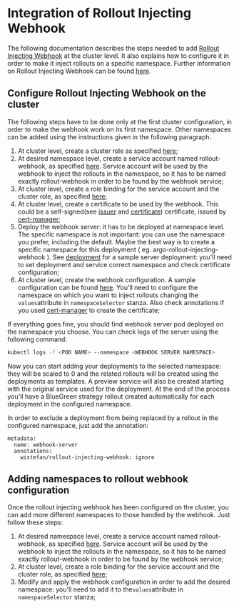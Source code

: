 # Integration of Rollout Injecting Webhook

The following documentation describes the steps needed to add [Rollout Injecting Webhook](https://github.com/wistefan/rollout-injecting-webhook) at the cluster level. It also explains how to configure it in order to make it inject rollouts on a specific namespace. Further information on Rollout Injecting Webhook can be found [here](https://github.com/wistefan/rollout-injecting-webhook/blob/main/README.md).



## Configure Rollout Injecting Webhook on the cluster

The following steps have to be done only at the first cluster configuration, in order to make the webhook work on its first namespace. Other namespaces can be added using the instructions given in the following paragraph.

1. At cluster level, create a cluster role as specified [here](/applications_dev/rollout_webhook_test/rollout-webhook/cluster-role.yaml);
2. At desired namespace level, create a service account named rollout-webhook, as specified [here](/applications_dev/rollout_webhook_test/rollout-webhook/service-account.yaml). Service account will be used by the webhook to inject the rollouts in the namespace, so it has to be named exactly rollout-webhook in order to be found by the webhook service;
3. At cluster level, create a role binding for the service account and the cluster role, as specified [here](/applications_dev/rollout_webhook_test/rollout-webhook/role-binding.yaml);
4. At cluster level, create a certificate to be used by the webhook. This could be a self-signed(see [issuer](/applications_dev/rollout_webhook_test/rollout-webhook/self-signed-issuer.yaml) and [certificate](/applications_dev/rollout_webhook_test/rollout-webhook/certificate.yml)) certificate, issued by [cert-manager](https://cert-manager.io/);
5. Deploy the webhook server: it has to be deployed at namespace level. The specific namespace is not important: you can use the namespace you prefer, including the default. Maybe the best way is to create a specific namespace for this deployment ( eg. argo-rollout-injecting-webhook ). See [deployment](/applications_dev/rollout_webhook_test/rollout-webhook/deployment.yaml) for a sample server deployment: you'll need to set deployment and service correct namespace and check certificate configuration;
6. At cluster level, create the webhook configuration. A sample configuration can be found [here](/applications_dev/rollout_webhook_test/rollout-webhook/mutating-webhook.yaml). You'll need to configure the namespace on which you want to inject rollouts changing the `values`attribute in `namespaceSelector` stanza. Also check annotations if you used [cert-manager](https://cert-manager.io/) to create the certificate;

If everything goes fine, you should find webhook server pod deployed on the namespace you choose. You can check logs of the server using the following command:

```sh
kubectl logs -f <POD NAME> --namespace <WEBHOOK SERVER NAMESPACE>
```

Now you can start adding your deployments to the selected namespace: they will be scaled to 0 and the related rollouts will be created using the deployments as templates. A preview service will also be created starting with the original service used for the deployment. At the end of the process you'll have a BlueGreen strategy rollout created automatically for each deployment in the configured namespace.

In order to exclude a deployment from being replaced by a rollout in the configured namespace, just add the annotation:

```
metadata:
  name: webhook-server
  annotations:
    wistefan/rollout-injecting-webhook: ignore
```



## Adding namespaces to rollout webhook configuration

Once the rollout injecting webhook has been configured on the cluster, you can add more different namespaces to those handled by the webhook. Just follow these steps:

1. At desired namespace level, create a service account named rollout-webhook, as specified [here](/applications_dev/rollout_webhook_test/rollout-webhook/service-account.yaml). Service account will be used by the webhook to inject the rollouts in the namespace, so it has to be named exactly rollout-webhook in order to be found by the webhook service;
2. At cluster level, create a role binding for the service account and the cluster role, as specified [here](/applications_dev/rollout_webhook_test/rollout-webhook/role-binding.yaml);
3. Modify and apply the webhook configuration in order to add the desired namespace: you'll need to add it to the`values`attribute in `namespaceSelector` stanza;

